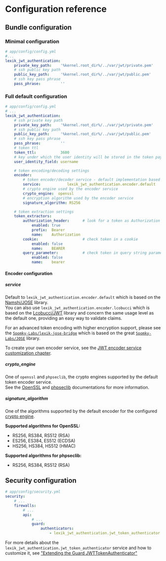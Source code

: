 Configuration reference
=======================

Bundle configuration
---------------------

### Minimal configuration

``` yaml
# app/config/config.yml
#...
lexik_jwt_authentication:
    private_key_path:    '%kernel.root_dir%/../var/jwt/private.pem'
    # ssh public key path
    public_key_path:     '%kernel.root_dir%/../var/jwt/public.pem'
    # ssh key pass phrase
    pass_phrase:         ''
```

### Full default configuration

``` yaml
# app/config/config.yml
# ...
lexik_jwt_authentication:
    # ssh private key path
    private_key_path:    '%kernel.root_dir%/../var/jwt/private.pem'
    # ssh public key path
    public_key_path:     '%kernel.root_dir%/../var/jwt/public.pem'
    # ssh key pass phrase
    pass_phrase:         ''
    # token ttl
    token_ttl:           3600
    # key under which the user identity will be stored in the token payload
    user_identity_field: username

    # token encoding/decoding settings
    encoder:
        # token encoder/decoder service - default implementation based on the namshi/jose library
        service:            lexik_jwt_authentication.encoder.default
        # crypto engine used by the encoder service
        crypto_engine:  openssl
        # encryption algorithm used by the encoder service
        signature_algorithm: RS256

    # token extraction settings
    token_extractors:
        authorization_header:      # look for a token as Authorization Header
            enabled: true
            prefix:  Bearer
            name:    Authorization
        cookie:                    # check token in a cookie
            enabled: false
            name:    BEARER
        query_parameter:           # check token in query string parameter
            enabled: false
            name:    bearer
```

#### Encoder configuration

##### service

Default to `lexik_jwt_authentication.encoder.default` which is based on the [Namshi/JOSE](https://github.com/namshi/jose) library.  
You can also use `lexik_jwt_authentication.encoder.lcobucci` which is based on the [Lcobucci/JWT](https://github.com/lcobucci/jwt) library and concern the same usage level as the default one, providing an easy way to validate claims.

For an advanced token encoding with higher encryption support, please see the [`Spomky-Labs/lexik-jose-bridge`](https://github.com/Spomky-Labs/lexik-jose-bridge) which is based on the great [`Spomky-Labs/JOSE`](https://github.com/Spomky-Labs/JOSE) library.

To create your own encoder service, see the [JWT encoder service customization chapter](5-encoder-service.md).

##### crypto_engine

One of `openssl` and `phpseclib`, the crypto engines supported by the default token encoder service.  
See the [OpenSSL](https://github.com/openssl/openssl) and [phpseclib](https://github.com/phpseclib/phpseclib) documentations for more information.

##### signature_algorithm

One of the algorithms supported by the default encoder for the configured [crypto engine](#crypto_engine).

__Supported algorithms for OpenSSL:__
- RS256, RS384, RS512 (RSA)
- ES256, ES384, ES512 (ECDSA)
- HS256, HS384, HS512 (HMAC)

__Supported algorithms for phpseclib:__
- RS256, RS384, RS512 (RSA)

Security configuration
-----------------------

```yaml
# app/config/security.yml
security:
    # ...
    firewalls:
        # ...
        api:
            # ...
            guard:
                authenticators: 
                    - lexik_jwt_authentication.jwt_token_authenticator
```

For more details about the `lexik_jwt_authentication.jwt_token_authenticator` service and how to
customize it, see ["Extending the Guard JWTTokenAuthenticator"](6-extending-jwt-authenticator.md)
